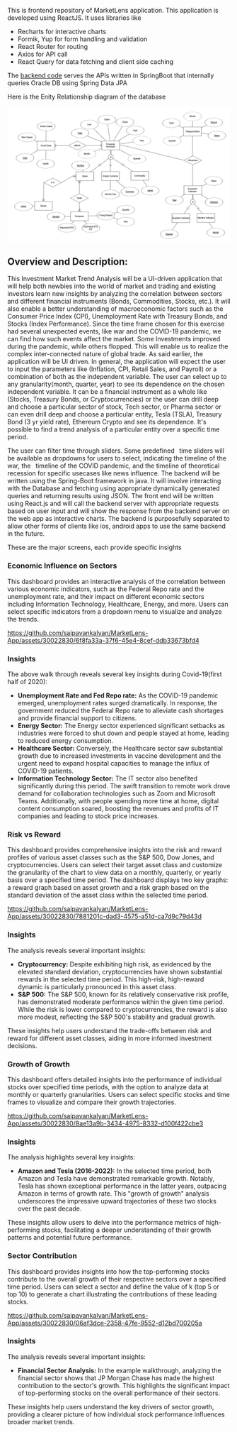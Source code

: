This is frontend repository of MarketLens application. This application is developed using ReactJS. It uses libraries like

- Recharts for interactive charts
- Formik, Yup for form handling and validation
- React Router for routing
- Axios for API call
- React Query for data fetching and client side caching

The [backend code](https://github.com/saipavankalyan/MarketLens-Service) serves the APIs written in SpringBoot that internally queries Oracle DB using Spring Data JPA

Here is the Enity Relationship diagram of the database

![ER Diagram](ER_diagram.png 'ER Diagram')

## Overview and Description:

This Investment Market Trend Analysis will be a UI-driven application that will help both newbies into the world of market and trading and existing investors learn new insights by analyzing the correlation between sectors and different financial instruments (Bonds, Commodities, Stocks, etc.). It will also enable a better understanding of macroeconomic factors such as the Consumer Price Index (CPI), Unemployment Rate with Treasury Bonds, and Stocks (Index Performance). Since the time frame chosen for this exercise had several unexpected events, like war and the COVID-19 pandemic, we can find how such events affect the market. Some Investments improved during the pandemic, while others flopped. This will enable us to realize the complex inter-connected nature of global trade. As said earlier, the application will be UI driven. In general, the application will expect the user to input the parameters like (Inflation, CPI, Retail Sales, and Payroll) or a combination of both as the independent variable. The user can select up to any granularity(month, quarter, year) to see its dependence on the chosen independent variable. It can be a financial instrument as a whole like (Stocks, Treasury Bonds, or Cryptocurrencies) or the user can drill deep and choose a particular sector of stock, Tech sector, or Pharma sector or can even drill deep and choose a particular entity, Tesla (TSLA), Treasury Bond (3 yr yield rate), Ethereum Crypto and see its dependence. It's possible to find a trend analysis of a particular entity over a specific time period.

The user can filter time through sliders. Some predefined  time sliders will be available as dropdowns for users to select, indicating the timeline of the war, the  timeline of the COVID pandemic, and the timeline of theoretical recession for specific usecases like news influence. The backend will be written using the Spring-Boot framework in java. It will involve interacting with the Database and fetching using appropriate dynamically generated queries and returning results using JSON. The front end will be written using React.js and will call the backend server with appropriate requests based on user input and will show the response from the backend server on the web app as interactive charts. The backend is purposefully separated to allow other forms of clients like ios, android apps to use the same backend in the future.

These are the major screens, each provide specific insights

### Economic Influence on Sectors

This dashboard provides an interactive analysis of the correlation between various economic indicators, such as the Federal Repo rate and the unemployment rate, and their impact on different economic sectors including Information Technology, Healthcare, Energy, and more. Users can select specific indicators from a dropdown menu to visualize and analyze the trends.

https://github.com/saipavankalyan/MarketLens-App/assets/30022830/6f8fa33a-37f6-45e4-8cef-ddb33673bfd4

### Insights

The above walk through reveals several key insights during Covid-19(first half of 2020):

- **Unemployment Rate and Fed Repo rate:** As the COVID-19 pandemic emerged, unemployment rates surged dramatically. In response, the government reduced the Federal Repo rate to alleviate cash shortages and provide financial support to citizens.
- **Energy Sector:** The Energy sector experienced significant setbacks as industries were forced to shut down and people stayed at home, leading to reduced energy consumption.
- **Healthcare Sector:** Conversely, the Healthcare sector saw substantial growth due to increased investments in vaccine development and the urgent need to expand hospital capacities to manage the influx of COVID-19 patients.
- **Information Technology Sector:** The IT sector also benefited significantly during this period. The swift transition to remote work drove demand for collaboration technologies such as Zoom and Microsoft Teams. Additionally, with people spending more time at home, digital content consumption soared, boosting the revenues and profits of IT companies and leading to stock price increases.

### Risk vs Reward

This dashboard provides comprehensive insights into the risk and reward profiles of various asset classes such as the S&P 500, Dow Jones, and cryptocurrencies. Users can select their target asset class and customize the granularity of the chart to view data on a monthly, quarterly, or yearly basis over a specified time period. The dashboard displays two key graphs: a reward graph based on asset growth and a risk graph based on the standard deviation of the asset class within the selected time period.

https://github.com/saipavankalyan/MarketLens-App/assets/30022830/7881201c-dad3-4575-a51d-ca7d9c79d43d

### Insights

The analysis reveals several important insights:

- **Cryptocurrency:** Despite exhibiting high risk, as evidenced by the elevated standard deviation, cryptocurrencies have shown substantial rewards in the selected time period. This high-risk, high-reward dynamic is particularly pronounced in this asset class.
- **S&P 500:** The S&P 500, known for its relatively conservative risk profile, has demonstrated moderate performance within the given time period. While the risk is lower compared to cryptocurrencies, the reward is also more modest, reflecting the S&P 500's stability and gradual growth.

These insights help users understand the trade-offs between risk and reward for different asset classes, aiding in more informed investment decisions.

### Growth of Growth

This dashboard offers detailed insights into the performance of individual stocks over specified time periods, with the option to analyze data at monthly or quarterly granularities. Users can select specific stocks and time frames to visualize and compare their growth trajectories.

https://github.com/saipavankalyan/MarketLens-App/assets/30022830/8ae13a9b-3434-4975-8332-d100f422cbe3

### Insights

The analysis highlights several key insights:

- **Amazon and Tesla (2016-2022):** In the selected time period, both Amazon and Tesla have demonstrated remarkable growth. Notably, Tesla has shown exceptional performance in the latter years, outpacing Amazon in terms of growth rate. This "growth of growth" analysis underscores the impressive upward trajectories of these two stocks over the past decade.

These insights allow users to delve into the performance metrics of high-performing stocks, facilitating a deeper understanding of their growth patterns and potential future performance.

### Sector Contribution

This dashboard provides insights into how the top-performing stocks contribute to the overall growth of their respective sectors over a specified time period. Users can select a sector and define the value of k (top 5 or top 10) to generate a chart illustrating the contributions of these leading stocks.

https://github.com/saipavankalyan/MarketLens-App/assets/30022830/06af3dce-2358-47fe-9552-d12bd700205a

### Insights

The analysis reveals several important insights:

- **Financial Sector Analysis:** In the example walkthrough, analyzing the financial sector shows that JP Morgan Chase has made the highest contribution to the sector's growth. This highlights the significant impact of top-performing stocks on the overall performance of their sectors.

These insights help users understand the key drivers of sector growth, providing a clearer picture of how individual stock performance influences broader market trends.
